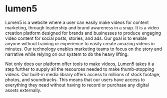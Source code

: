 # lumen5
Lumen5 is a website where a user can easily make videos for content marketing, through leadership and brand awareness in a snap. It is a video creation platform designed for brands and businesses to produce engaging video content for social posts, stories, and ads. Our goal is to enable anyone without training or experience to easily create amazing videos in minutes. Our technology enables marketing teams to focus on the story and narrative while relying on our system to do the heavy lifting.

Not only does our platform offer tools to make videos, Lumen5 takes it a step further to supply all the resources needed to make thumb-stopping videos. Our built-in media library offers access to millions of stock footage, photos, and soundtracks. This means that our users have access to everything they need without having to record or purchase any digital assets externally.
